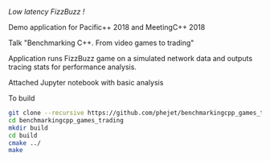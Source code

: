 *Low latency FizzBuzz !*

Demo application for Pacific++ 2018 and MeetingC++ 2018

Talk "Benchmarking C++. From video games to trading"


Application runs FizzBuzz game on a simulated network data and outputs tracing stats for performance analysis.

Attached Jupyter notebook with basic analysis

To build

```bash
git clone --recursive https://github.com/phejet/benchmarkingcpp_games_trading.git
cd benchmarkingcpp_games_trading
mkdir build
cd build
cmake ../
make
```


